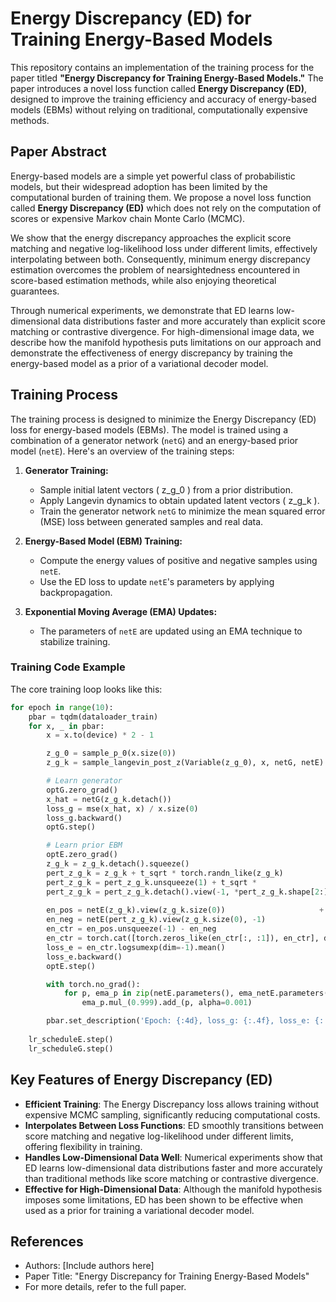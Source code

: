 
# Energy Discrepancy (ED) for Training Energy-Based Models

This repository contains an implementation of the training process for the paper titled **"Energy Discrepancy for Training Energy-Based Models."** The paper introduces a novel loss function called **Energy Discrepancy (ED)**, designed to improve the training efficiency and accuracy of energy-based models (EBMs) without relying on traditional, computationally expensive methods.

## Paper Abstract

Energy-based models are a simple yet powerful class of probabilistic models, but their widespread adoption has been limited by the computational burden of training them. We propose a novel loss function called **Energy Discrepancy (ED)** which does not rely on the computation of scores or expensive Markov chain Monte Carlo (MCMC). 

We show that the energy discrepancy approaches the explicit score matching and negative log-likelihood loss under different limits, effectively interpolating between both. Consequently, minimum energy discrepancy estimation overcomes the problem of nearsightedness encountered in score-based estimation methods, while also enjoying theoretical guarantees.

Through numerical experiments, we demonstrate that ED learns low-dimensional data distributions faster and more accurately than explicit score matching or contrastive divergence. For high-dimensional image data, we describe how the manifold hypothesis puts limitations on our approach and demonstrate the effectiveness of energy discrepancy by training the energy-based model as a prior of a variational decoder model.

## Training Process

The training process is designed to minimize the Energy Discrepancy (ED) loss for energy-based models (EBMs). The model is trained using a combination of a generator network (`netG`) and an energy-based prior model (`netE`). Here's an overview of the training steps:

1. **Generator Training:**
   - Sample initial latent vectors \( z_g_0 \) from a prior distribution.
   - Apply Langevin dynamics to obtain updated latent vectors \( z_g_k \).
   - Train the generator network `netG` to minimize the mean squared error (MSE) loss between generated samples and real data.

2. **Energy-Based Model (EBM) Training:**
   - Compute the energy values of positive and negative samples using `netE`.
   - Use the ED loss to update `netE`'s parameters by applying backpropagation.

3. **Exponential Moving Average (EMA) Updates:**
   - The parameters of `netE` are updated using an EMA technique to stabilize training.

### Training Code Example

The core training loop looks like this:

```python
for epoch in range(10):
    pbar = tqdm(dataloader_train)
    for x, _ in pbar:
        x = x.to(device) * 2 - 1

        z_g_0 = sample_p_0(x.size(0))
        z_g_k = sample_langevin_post_z(Variable(z_g_0), x, netG, netE)

        # Learn generator
        optG.zero_grad()
        x_hat = netG(z_g_k.detach())
        loss_g = mse(x_hat, x) / x.size(0)
        loss_g.backward()
        optG.step()

        # Learn prior EBM
        optE.zero_grad()
        z_g_k = z_g_k.detach().squeeze()    
        pert_z_g_k = z_g_k + t_sqrt * torch.randn_like(z_g_k)
        pert_z_g_k = pert_z_g_k.unsqueeze(1) + t_sqrt *                 torch.randn(z_g_k.size(0), m_particles, *z_g_k.shape[1:]).to(z_g_k.device)
        pert_z_g_k = pert_z_g_k.detach().view(-1, *pert_z_g_k.shape[2:])
        
        en_pos = netE(z_g_k).view(z_g_k.size(0))                     + 1.0 / (2 * e_prior_sig * e_prior_sig) * (z_g_k**2).sum(dim=-1)
        en_neg = netE(pert_z_g_k).view(z_g_k.size(0), -1)                     + 1.0 / (2 * e_prior_sig * e_prior_sig) * (pert_z_g_k**2).sum(dim=-1).view(z_g_k.size(0), -1)
        en_ctr = en_pos.unsqueeze(-1) - en_neg
        en_ctr = torch.cat([torch.zeros_like(en_ctr[:, :1]), en_ctr], dim=1)
        loss_e = en_ctr.logsumexp(dim=-1).mean()
        loss_e.backward()
        optE.step()

        with torch.no_grad():
            for p, ema_p in zip(netE.parameters(), ema_netE.parameters()):
                ema_p.mul_(0.999).add_(p, alpha=0.001)

        pbar.set_description('Epoch: {:4d}, loss_g: {:.4f}, loss_e: {:.4f}'.format(epoch, loss_g.item(), loss_e.item()))
    
    lr_scheduleE.step()
    lr_scheduleG.step()
```

## Key Features of Energy Discrepancy (ED)

- **Efficient Training**: The Energy Discrepancy loss allows training without expensive MCMC sampling, significantly reducing computational costs.
- **Interpolates Between Loss Functions**: ED smoothly transitions between score matching and negative log-likelihood under different limits, offering flexibility in training.
- **Handles Low-Dimensional Data Well**: Numerical experiments show that ED learns low-dimensional data distributions faster and more accurately than traditional methods like score matching or contrastive divergence.
- **Effective for High-Dimensional Data**: Although the manifold hypothesis imposes some limitations, ED has been shown to be effective when used as a prior for training a variational decoder model.

## References

- Authors: [Include authors here]
- Paper Title: "Energy Discrepancy for Training Energy-Based Models"
- For more details, refer to the full paper.
